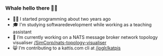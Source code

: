 ### Whale hello there 🐳👋

- 👨‍💻 I started programming about two years ago
- 🎓 I'm studying softwaredevelopment while working as a teaching assistant
- 🌱 I’m currently working on a NATS message broker network topology visualiser [/SimCorp/nats-topology-visualiser](https://github.com/SimCorp/nats-topology-visualiser)
- 😸 I’m contributing to a kattis.com cli at [/joglr/katpis](https://github.com/joglr/katpis)
